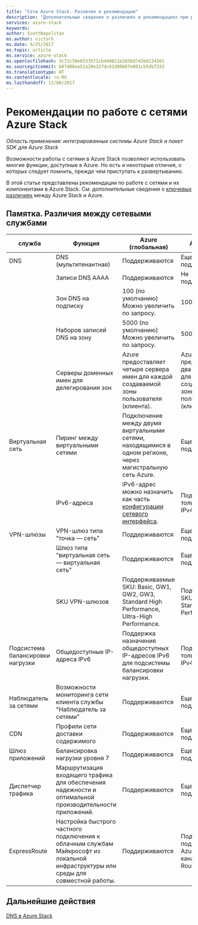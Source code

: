 ```yaml
---
title: "Сети Azure Stack. Различия и рекомендации"
description: "Дополнительные сведения о различиях и рекомендациях при работе с сетями в Azure Stack."
services: azure-stack
keywords: 
author: ScottNapolitan
ms.author: victorh
ms.date: 9/25/2017
ms.topic: article
ms.service: azure-stack
ms.openlocfilehash: 3c72c58e63335f1cb440811e283bd742b8124161
ms.sourcegitcommit: b07d06ea51a20e32fdc61980667e801cb5db7333
ms.translationtype: HT
ms.contentlocale: ru-RU
ms.lasthandoff: 12/08/2017
---
```

# <a name="considerations-for-azure-stack-networking"></a>Рекомендации по работе с сетями Azure Stack

*Область применения: интегрированные системы Azure Stack и пакет SDK для Azure Stack*

Возможности работы с сетями в Azure Stack позволяют использовать многие функции, доступные в Azure. Но есть и некоторые отличия, о которых следует помнить, прежде чем приступать к развертыванию.


В этой статье представлены рекомендации по работе с сетями и их компонентами в Azure Stack. См. дополнительные сведения о [ключевых различиях](azure-stack-considerations.md) между Azure Stack и Azure.


## <a name="cheat-sheet-networking-differences"></a>Памятка. Различия между сетевыми службами

|служба | Функция | Azure (глобальная) | Azure Stack |
| --- | --- | --- | --- |
| DNS | DNS (мультитенантная) | Поддерживаются| Еще не поддерживается|
| |Записи DNS AAAA|Поддерживаются|Не поддерживается|
| |Зон DNS на подписку|100 (по умолчанию)<br>Можно увеличить по запросу.|100|
| |Наборов записей DNS на зону|5000 (по умолчанию)<br>Можно увеличить по запросу.|5000|
||Серверы доменных имен для делегирования зон|Azure предоставляет четыре сервера имен для каждой создаваемой зоны пользователя (клиента).|Azure Stack предоставляет два сервера имен для каждой создаваемой зоны пользователя (клиента).|
| Виртуальная сеть|Пиринг между виртуальными сетями|Подключение между двумя виртуальными сетями, находящимися в одном регионе, через магистральную сеть Azure.|Еще не поддерживается|
| |IPv6-адреса|IPv6-адрес можно назначить как часть [конфигурации сетевого интерфейса](https://docs.microsoft.com/azure/virtual-network/virtual-network-network-interface-addresses#ip-address-versions).|Поддерживается только протокол IPv4.|
|VPN-шлюзы|VPN-шлюз типа "точка — сеть"|Поддерживаются|Еще не поддерживается|
| |Шлюз типа "виртуальная сеть — виртуальная сеть"|Поддерживаются|Еще не поддерживается|
| |SKU VPN-шлюзов|Поддерживаемые SKU: Basic, GW1, GW2, GW3, Standard High Performance, Ultra-High Performance. |Поддерживаемые SKU: Basic, Standard и High-Performance.|
|Подсистема балансировки нагрузки|Общедоступные IP-адреса IPv6|Поддержка назначения общедоступных IP-адресов IPv6 для подсистемы балансировки нагрузки.|Поддерживается только протокол IPv4.|
|Наблюдатель за сетями|Возможности мониторинга сети клиента службы "Наблюдатель за сетями"|Поддерживаются|Еще не поддерживается|
|CDN|Профили сети доставки содержимого|Поддерживаются|Еще не поддерживается|
|Шлюз приложений|Балансировка нагрузки уровня 7|Поддерживаются|Еще не поддерживается|
|Диспетчер трафика|Маршрутизация входящего трафика для обеспечения надежности и оптимальной производительности приложений.|Поддерживаются|Еще не поддерживается|
|ExpressRoute|Настройка быстрого частного подключения к облачным службам Майкрософт из локальной инфраструктуры или среды для совместной работы.|Поддерживаются|Поддержка подключения Azure Stack к каналу Express Route.|

## <a name="next-steps"></a>Дальнейшие действия

[DNS в Azure Stack](azure-stack-dns.md)
